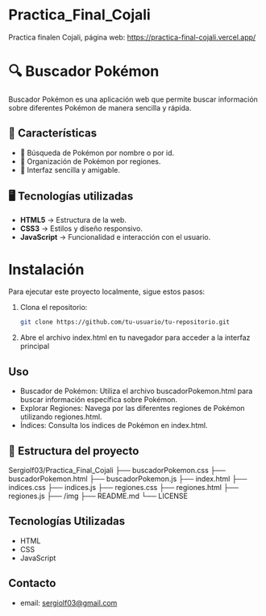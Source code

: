# Practica_Final_Cojali
Practica finalen Cojali, página web: 
https://practica-final-cojali.vercel.app/
# 🔍 Buscador Pokémon  

Buscador Pokémon es una aplicación web que permite buscar información sobre diferentes Pokémon de manera sencilla y rápida.  

## 🚀 Características  
- 🔎 Búsqueda de Pokémon por nombre o por id.  
- 📂 Organización de Pokémon por regiones.  
- 🎨 Interfaz sencilla y amigable.  

## 🖥️ Tecnologías utilizadas  
- **HTML5** → Estructura de la web.  
- **CSS3** → Estilos y diseño responsivo.  
- **JavaScript** → Funcionalidad e interacción con el usuario.

# Instalación
Para ejecutar este proyecto localmente, sigue estos pasos:

1. Clona el repositorio:
   ```bash
   git clone https://github.com/tu-usuario/tu-repositorio.git
2. Abre el archivo index.html en tu navegador para acceder a la interfaz principal

## Uso   
- Buscador de Pokémon: Utiliza el archivo buscadorPokemon.html para buscar información específica sobre Pokémon.
- Explorar Regiones: Navega por las diferentes regiones de Pokémon utilizando regiones.html.
- Índices: Consulta los índices de Pokémon en index.html.

## 📂 Estructura del proyecto  
Sergiolf03/Practica_Final_Cojali
├── buscadorPokemon.css
├── buscadorPokemon.html
├── buscadorPokemon.js
├── index.html
├── indices.css
├── indices.js
├── regiones.css
├── regiones.html
├── regiones.js
├── /img
├── README.md
└── LICENSE

## Tecnologías Utilizadas
- HTML
- CSS
- JavaScript

## Contacto
- email: sergiolf03@gmail.com



